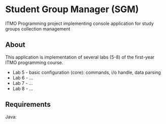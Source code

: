 # Student Group Manager (SGM)
ITMO Programming project implementing console application for study groups collection management

## About
This application is implementation of several labs (5-8) of the first-year ITMO programming course.
- Lab 5 - basic configuration (core): commands, i/o handle, data parsing
- Lab 6 - ...
- Lab 7 - ...
- Lab 8 - ...

## Requirements

Java: 
